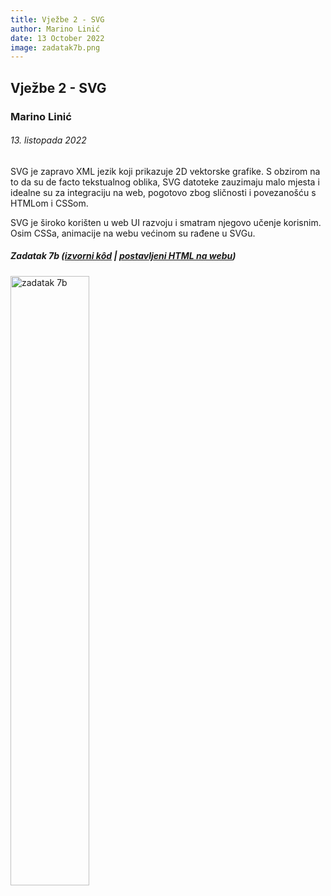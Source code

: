 ```yaml
---
title: Vježbe 2 - SVG
author: Marino Linić
date: 13 October 2022
image: zadatak7b.png
---
```


## Vježbe 2 - SVG

### Marino Linić

###### 13. listopada 2022

SVG je zapravo XML jezik koji prikazuje 2D vektorske grafike. S obzirom na to da su de facto tekstualnog oblika, SVG datoteke zauzimaju malo mjesta i idealne su za integraciju na web, pogotovo zbog sličnosti i povezanošću s HTMLom i CSSom.

SVG je široko korišten u web UI razvoju i smatram njegovo učenje korisnim. Osim CSSa, animacije na webu većinom su rađene u SVGu.

##### Zadatak 7b ([izvorni kôd](https://github.com/MarinoLinic/racunalna-grafika/blob/main/RG-Vje%C5%BEbe-2_SVG/zadatak7b.html) | [postavljeni HTML na webu](https://marinolinic.github.io/racunalna-grafika/RG-Vje%C5%BEbe-2_SVG/zadatak7b.html))

<img src="zadatak7b.png" alt="zadatak 7b" width="50%" height="auto">

